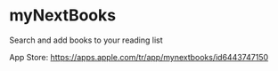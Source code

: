# myNextBooks
Search and add books to your reading list

App Store: https://apps.apple.com/tr/app/mynextbooks/id6443747150
